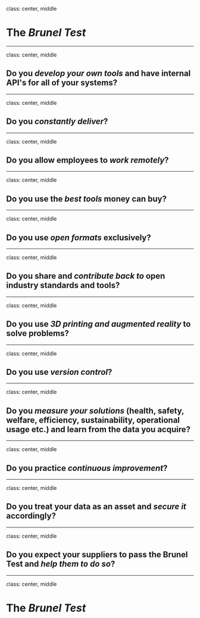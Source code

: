 class: center, middle

# The *Brunel Test*

---

class: center, middle

## Do you *develop your own tools* and have internal API's for all of your systems?

---

class: center, middle

## Do you *constantly deliver*?

---

class: center, middle

## Do you allow employees to *work remotely*?

---

class: center, middle

## Do you use the *best tools* money can buy?

---

class: center, middle

## Do you use *open formats* exclusively?

---

class: center, middle

## Do you share and *contribute back to* open industry standards and tools?

---

class: center, middle

## Do you use *3D printing and augmented reality* to solve problems?

---

class: center, middle

## Do you use *version control*?

---

class: center, middle

## Do you *measure your solutions* (health, safety, welfare, efficiency, sustainability, operational usage etc.) and learn from the data you acquire?

---

class: center, middle

## Do you practice *continuous improvement*?

---

class: center, middle

## Do you treat your data as an asset and *secure it* accordingly?

---

class: center, middle

## Do you expect your suppliers to pass the Brunel Test and *help them to do so*?

---

class: center, middle

# The *Brunel Test*